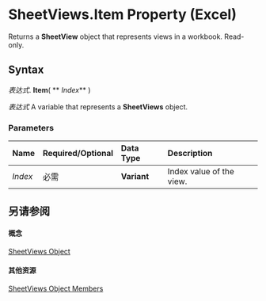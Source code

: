 
# SheetViews.Item Property (Excel)

Returns a  **SheetView** object that represents views in a workbook. Read-only.


## Syntax

 _表达式_. **Item**( ** _Index_** )

 _表达式_ A variable that represents a **SheetViews** object.


### Parameters



|**Name**|**Required/Optional**|**Data Type**|**Description**|
|:-----|:-----|:-----|:-----|
| _Index_|必需|**Variant**|Index value of the view.|

## 另请参阅


#### 概念


[SheetViews Object](954e22cf-1142-40ae-039b-09110d833bfc.md)
#### 其他资源


[SheetViews Object Members](http://msdn.microsoft.com/library/32e6ff70-b998-f316-e075-88b8f0421c0d%28Office.15%29.aspx)
